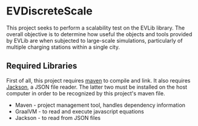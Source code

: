 # EVDiscreteScale

This project seeks to perform a scalability test on the EVLib library. The overall objective is to determine how useful the objects and tools provided by EVLib are when subjected to large-scale simulations, particularly of multiple charging stations within a single city.

## Required Libraries

First of all, this project requires [maven](https://maven.apache.org/) to compile and link. It also requires [Jackson](https://github.com/FasterXML/jackson), a JSON file reader. The latter two must be installed on the host computer in order to be recognized by this project's maven file.

* Maven - project management tool, handles dependency information
* GraalVM - to read and execute javascript equations
* Jackson - to read from JSON files